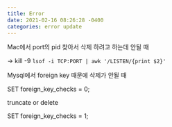 ```yaml
---
title: Error
date: 2021-02-16 08:26:28 -0400
categories: error update
---
```

Mac에서 port의 pid 찾아서 삭제 하려고 하는데 안될 때 

-> kill -9 `lsof -i TCP:PORT | awk '/LISTEN/{print $2}'`

Mysql에서 foreign key 때문에 삭제가 안될 때

SET foreign_key_checks = 0;

truncate or delete

SET foreign_key_checks = 1;


[jekyll-docs]: https://jekyllrb.com/docs/home
[jekyll-gh]:   https://github.com/jekyll/jekyll
[jekyll-talk]: https://talk.jekyllrb.com/
